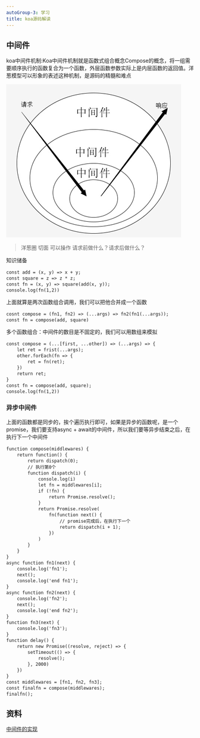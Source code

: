 ```yaml
---
autoGroup-3: 学习
title: koa源码解读
---
```


## 中间件

koa中间件机制:Koa中间件机制就是函数式组合概念Compose的概念，将一组需要顺序执行的函数复合为一个函数，外层函数参数实际上是内层函数的返回值。洋葱模型可以形象的表述这种机制，是源码的精髓和难点

![中间件](./images/2474077171-5ab493c984bf8_fix732.png)

> 洋葱圈 切面 可以操作 请求前做什么？请求后做什么？

知识储备
```
const add = (x, y) => x + y;
const square = z => z * z;
const fn = (x, y) => square(add(x, y));
console.log(fn(1,2))
```
上面就算是两次函数组合调用，我们可以把他合并成一个函数
```
cosnt compose = (fn1, fn2) => (...args) => fn2(fn1(...args));
const fn = compose(add, square)
```
多个函数组合：中间件的数目是不固定的，我们可以用数组来模拟
```
const compose = (...[first, ...other]) => (...args) => {
    let ret = frist(...args);
    other.forEach(fn => {
        ret = fn(ret);
    })
    return ret;
}
const fn = compose(add, square);
console.log(fn(1,2))
```
### 异步中间件
上面的函数都是同步的，挨个遍历执行即可，如果是异步的函数呢，是一个promise，我们要支持async + await的中间件，所以我们要等异步结束之后，在执行下一个中间件

```
function compose(middlewares) {
    return function() {
        return dispatch(0);
        // 执行第0个
        function dispatch(i) {
            console.log(i)
            let fn = middlewares[i];
            if (!fn) {
                return Promise.resolve();
            }
            return Promise.resolve(
                fn(function next() {
                    // promise完成后，在执行下一个
                    return dispatch(i + 1);
                })
            )
        }
    }
}
async function fn1(next) {
    console.log('fn1');
    next();
    console.log('end fn1');
}
async function fn2(next) {
    console.log('fn2');
    next();
    console.log('end fn2');
}
function fn3(next) {
    console.log('fn3');
}
function delay() {
    return new Promise((resolve, reject) => {
        setTimeout(() => {
            resolve();
        }, 2000)
    })
}
const middlewares = [fn1, fn2, fn3];
const finalfn = compose(middlewares);
finalfn();
```


## 资料
[中间件的实现](https://juejin.cn/post/6893338774088974343)